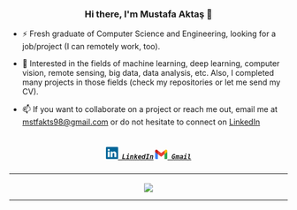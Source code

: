 <h3 align="center">Hi there, I'm Mustafa Aktaş 👋</h3>

- ⚡ Fresh graduate of Computer Science and Engineering, looking for a job/project (I can remotely work, too). 

- 🔭 Interested in the fields of machine learning, deep learning, computer vision, remote sensing, big data, data analysis, etc. Also, I completed many projects in those fields (check my repositories or let me send my CV).

- 📫 If you want to collaborate on a project or reach me out, email me at [mstfakts98@gmail.com](mailto:mstfakts98@gmail.com) or do not hesitate to connect on [LinkedIn](https://www.linkedin.com/in/mstfakts98/)

<h5 align="center">
<code>
<a href="https://www.linkedin.com/in/mstfakts98/" title="LinkedIn"><img width="22" src="https://github.com/Mstfakts/Mstfakts/blob/master/images/linkedin.svg"> LinkedIn</a></code>
  <code><a href="mailto:mstfakts98@gmail.com" title="Gmail"><img width="22" src="https://github.com/Mstfakts/Mstfakts/blob/master/images/gmail.svg"> Gmail</a></code>
</h5>


<hr>
<p align=center>
    <img height=175 align="center" src="https://github-readme-stats.vercel.app/api?username=Mstfakts&count_private=true&show_icons=true&theme=dark">
</p>
<hr>
